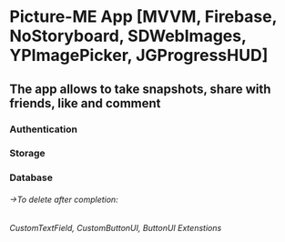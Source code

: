 # Picture-ME App [MVVM, Firebase, NoStoryboard, SDWebImages, YPImagePicker, JGProgressHUD]

## The app allows to take snapshots, share with friends, like and comment

### Authentication
### Storage
### Database



###### ->To delete after completion:
###### CustomTextField, CustomButtonUI, ButtonUI Extenstions
